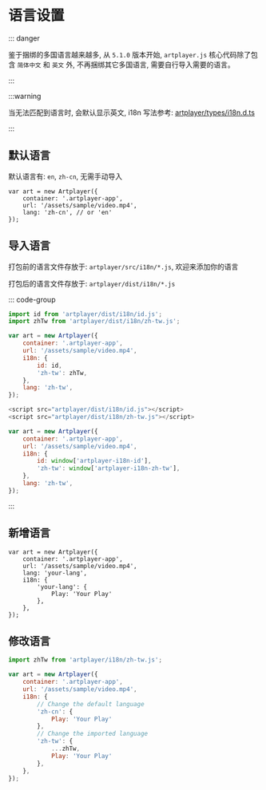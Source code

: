 # 语言设置

::: danger

鉴于捆绑的多国语言越来越多, 从 `5.1.0` 版本开始, `artplayer.js` 核心代码除了包含 `简体中文` 和 `英文` 外, 不再捆绑其它多国语言, 需要自行导入需要的语言。

:::

:::warning 

当无法匹配到语言时, 会默认显示英文, i18n 写法参考: [artplayer/types/i18n.d.ts](https://github.com/zhw2590582/ArtPlayer/blob/master/packages/artplayer/types/i18n.d.ts)

:::

## 默认语言

默认语言有: `en`, `zh-cn`, 无需手动导入

```js{4}
var art = new Artplayer({
    container: '.artplayer-app',
    url: '/assets/sample/video.mp4',
    lang: 'zh-cn', // or 'en'
});
```

## 导入语言

打包前的语言文件存放于: `artplayer/src/i18n/*.js`, 欢迎来添加你的语言

打包后的语言文件存放于: `artplayer/dist/i18n/*.js`

::: code-group

```js [import]
import id from 'artplayer/dist/i18n/id.js';
import zhTw from 'artplayer/dist/i18n/zh-tw.js';

var art = new Artplayer({
    container: '.artplayer-app',
    url: '/assets/sample/video.mp4',
    i18n: { 
        id: id,
        'zh-tw': zhTw,
    },
    lang: 'zh-tw',
});
```

```js [script]
<script src="artplayer/dist/i18n/id.js"></script>
<script src="artplayer/dist/i18n/zh-tw.js"></script>

var art = new Artplayer({
    container: '.artplayer-app',
    url: '/assets/sample/video.mp4',
    i18n: { 
        id: window['artplayer-i18n-id'],
        'zh-tw': window['artplayer-i18n-zh-tw'],
    },
    lang: 'zh-tw',
});
```

:::

## 新增语言

```js{4-9}
var art = new Artplayer({
    container: '.artplayer-app',
    url: '/assets/sample/video.mp4',
    lang: 'your-lang',
    i18n: {
        'your-lang': {
            Play: 'Your Play'
        },
    },
});
```

## 修改语言

```js
import zhTw from 'artplayer/i18n/zh-tw.js';

var art = new Artplayer({
    container: '.artplayer-app',
    url: '/assets/sample/video.mp4',
    i18n: {
        // Change the default language
        'zh-cn': {
            Play: 'Your Play'
        },
        // Change the imported language
        'zh-tw': {
            ...zhTw,
            Play: 'Your Play'
        },
    },
});
```